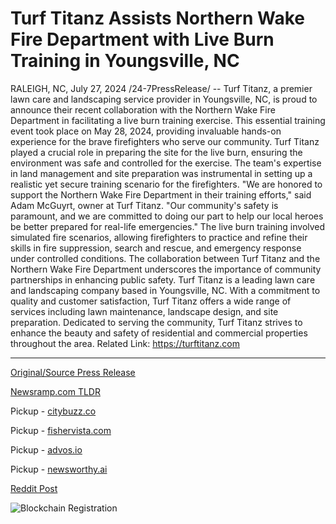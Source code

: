 # Turf Titanz Assists Northern Wake Fire Department with Live Burn Training in Youngsville, NC

RALEIGH, NC, July 27, 2024 /24-7PressRelease/ -- Turf Titanz, a premier lawn care and landscaping service provider in Youngsville, NC, is proud to announce their recent collaboration with the Northern Wake Fire Department in facilitating a live burn training exercise. This essential training event took place on May 28, 2024, providing invaluable hands-on experience for the brave firefighters who serve our community.  Turf Titanz played a crucial role in preparing the site for the live burn, ensuring the environment was safe and controlled for the exercise. The team's expertise in land management and site preparation was instrumental in setting up a realistic yet secure training scenario for the firefighters.  "We are honored to support the Northern Wake Fire Department in their training efforts," said Adam McGuyrt, owner at Turf Titanz. "Our community's safety is paramount, and we are committed to doing our part to help our local heroes be better prepared for real-life emergencies."  The live burn training involved simulated fire scenarios, allowing firefighters to practice and refine their skills in fire suppression, search and rescue, and emergency response under controlled conditions. The collaboration between Turf Titanz and the Northern Wake Fire Department underscores the importance of community partnerships in enhancing public safety.  Turf Titanz is a leading lawn care and landscaping company based in Youngsville, NC. With a commitment to quality and customer satisfaction, Turf Titanz offers a wide range of services including lawn maintenance, landscape design, and site preparation. Dedicated to serving the community, Turf Titanz strives to enhance the beauty and safety of residential and commercial properties throughout the area.  Related Link: https://turftitanz.com 

---

[Original/Source Press Release](https://www.24-7pressrelease.com/press-release/512862/turf-titanz-assists-northern-wake-fire-department-with-live-burn-training-in-youngsville-nc)
                    

[Newsramp.com TLDR](https://newsramp.com/curated-news/turf-titanz-partners-with-northern-wake-fire-department-for-live-burn-training/68f8f2ca230e7004bfcc5ce9a4355763) 


Pickup - [citybuzz.co](https://citybuzz.co/2024/07/27/turf-titanz-collaborates-with-northern-wake-fire-department-for-critical-live-burn-training)

Pickup - [fishervista.com](https://fishervista.com/en/turf-titanz-partners-with-northern-wake-fire-department-for-live-burn-training/20245306)

Pickup - [advos.io](https://advos.io/en/turf-titanz-collaborates-with-northern-wake-fire-department-for-crucial-training/20245306)

Pickup - [newsworthy.ai](https://newsworthy.ai/curated/turf-titanz-collaborates-with-northern-wake-fire-department-for-critical-live-burn-training)
 



[Reddit Post](https://www.reddit.com/r/Business_NewsRamp/comments/1edag65/turf_titanz_partners_with_northern_wake_fire/) 



![Blockchain Registration](https://cdn.newsramp.app/24-7PressRelease/qrcode/247/27/numbUlmk.webp)